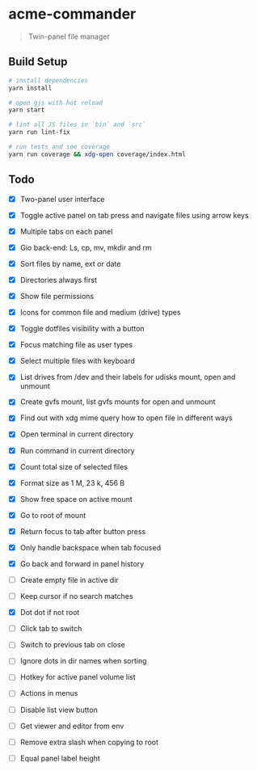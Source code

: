 # acme-commander

> Twin-panel file manager

## Build Setup

``` bash
# install dependencies
yarn install

# open gjs with hot reload
yarn start

# lint all JS files in `bin` and `src`
yarn run lint-fix

# run tests and see coverage
yarn run coverage && xdg-open coverage/index.html
```

## Todo

- [x] Two-panel user interface

- [x] Toggle active panel on tab press and navigate files using arrow keys

- [x] Multiple tabs on each panel

- [x] Gio back-end: Ls, cp, mv, mkdir and rm

- [x] Sort files by name, ext or date

- [x] Directories always first

- [x] Show file permissions

- [x] Icons for common file and medium (drive) types

- [x] Toggle dotfiles visibility with a button

- [x] Focus matching file as user types

- [x] Select multiple files with keyboard

- [x] List drives from /dev and their labels for udisks mount, open and unmount

- [x] Create gvfs mount, list gvfs mounts for open and unmount

- [x] Find out with xdg mime query how to open file in different ways

- [x] Open terminal in current directory

- [x] Run command in current directory

- [x] Count total size of selected files

- [x] Format size as 1 M, 23 k, 456 B

- [x] Show free space on active mount

- [x] Go to root of mount

- [x] Return focus to tab after button press

- [x] Only handle backspace when tab focused

- [x] Go back and forward in panel history

- [ ] Create empty file in active dir

- [ ] Keep cursor if no search matches

- [x] Dot dot if not root

- [ ] Click tab to switch

- [ ] Switch to previous tab on close

- [ ] Ignore dots in dir names when sorting

- [ ] Hotkey for active panel volume list

- [ ] Actions in menus

- [ ] Disable list view button

- [ ] Get viewer and editor from env

- [ ] Remove extra slash when copying to root

- [ ] Equal panel label height
